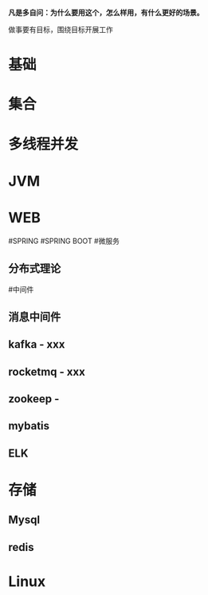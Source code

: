 **凡是多自问：为什么要用这个，怎么样用，有什么更好的场景。**

做事要有目标，围绕目标开展工作

# 基础
# 集合
# 多线程并发
# JVM
# WEB

#SPRING
#SPRING BOOT
#微服务

## 分布式理论
#中间件
 ## 消息中间件
 ## kafka - xxx
 ## rocketmq - xxx
 ## zookeep - 
 ## mybatis
 ## ELK
 
# 存储
 ## Mysql
 ## redis
 ## 

# Linux
